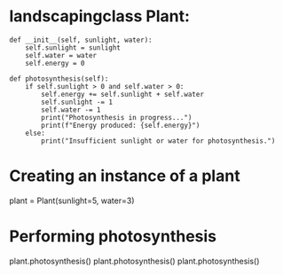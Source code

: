 # landscapingclass Plant:
    def __init__(self, sunlight, water):
        self.sunlight = sunlight
        self.water = water
        self.energy = 0
    
    def photosynthesis(self):
        if self.sunlight > 0 and self.water > 0:
            self.energy += self.sunlight + self.water
            self.sunlight -= 1
            self.water -= 1
            print("Photosynthesis in progress...")
            print(f"Energy produced: {self.energy}")
        else:
            print("Insufficient sunlight or water for photosynthesis.")

# Creating an instance of a plant
plant = Plant(sunlight=5, water=3)

# Performing photosynthesis
plant.photosynthesis()
plant.photosynthesis()
plant.photosynthesis()
